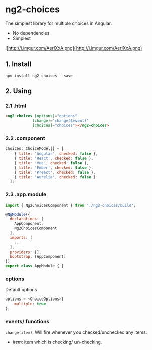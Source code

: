 # ng2-choices

The simplest library for multiple choices in Angular.

- No dependencies
- Simplest

![http://i.imgur.com/AerIXxA.png](http://i.imgur.com/AerIXxA.png)

## 1. Install
`npm install ng2-choices --save`

## 2. Using

### **2.1 .html**

```html
<ng2-choices [options]="options" 
            (change)="change($event)" 
            [choices]="choices"></ng2-choices>
```


### **2.2 .component**

```js
choices: ChoiceModel[] = [
    { title: 'Angular', checked: false },
    { title: 'React', checked: false },
    { title: 'Vue', checked: false },
    { title: 'Ember', checked: false },
    { title: 'Preact', checked: false },
    { title: 'Aurelia', checked: false }
  ];
```

### **2.3 .app.module**

```js
import { Ng2ChoicesComponent } from './ng2-choices/build';

@NgModule({
  declarations: [
    AppComponent,
    Ng2ChoicesComponent
  ],
  imports: [
    ...
  ],
  providers: [],
  bootstrap: [AppComponent]
})
export class AppModule { }
```

### **options**
Default options

```js
options = <ChoiceOptions>{
    multiple: true
};
```

### **events/ functions**

`change(item)`: Will fire whenever you checked/unchecked any items.
  - *item*: item which is checking/ un-checking.








